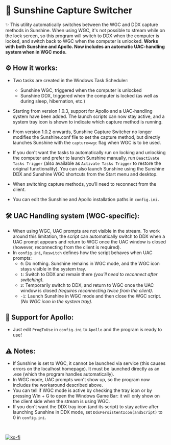 # 🔄 Sunshine Capture Switcher 
✨ This utility automatically switches between the WGC and DDX capture methods in Sunshine.
When using WGC, it's not possible to stream while on the lock screen, so this program will switch to DDX when the computer is locked, and switch back to WGC when the computer is unlocked.
**Works with both Sunshine and Apollo. Now includes an automatic UAC-handling system when in WGC mode.**

## ⚙️ How it works:
- Two tasks are created in the Windows Task Scheduler:
  - Sunshine WGC, triggered when the computer is unlocked
  - Sunshine DDX, triggered when the computer is locked (as well as during sleep, hibernation, etc.)

- Starting from version 1.0.3, support for Apollo and a UAC-handling system have been added. The launch scripts can now stay active, and a system tray icon is shown to indicate which capture method is running.
- From version 1.0.2 onwards, Sunshine Capture Switcher no longer modifies the Sunshine.conf file to set the capture method, but directly launches Sunshine with the `capture=wgc` flag when WGC is to be used.
- If you don't want the tasks to automatically run on locking and unlocking the computer and prefer to launch Sunshine manually, run `Deactivate Tasks Trigger` (also available as `Activate Tasks Trigger` to restore the original functionality). You can also launch Sunshine using the Sunshine DDX and Sunshine WGC shortcuts from the Start menu and desktop.
- When switching capture methods, you’ll need to reconnect from the client.
- You can edit the Sunshine and Apollo installation paths in `config.ini.`  

## 🛠️ UAC Handling system (WGC-specific):
- When using WGC, UAC prompts are not visible in the stream. To work around this limitation, the script can automatically switch to DDX when a UAC prompt appears and return to WGC once the UAC window is closed (however, reconnecting from the client is required).
- In `config.ini`, `Reswitch` defines how the script behaves when UAC prompts:
   - `0`: Do nothing. Sunshine remains in WGC mode, and the WGC icon stays visible in the system tray.
   - `1`: Switch to DDX and remain there *(you’ll need to reconnect after switching).*
   - `2`: Temporarily switch to DDX, and return to WGC once the UAC window is closed *(requires reconnecting twice from the client).*
   - `-1`: Launch Sunshine in WGC mode and then close the WGC script. *(No WGC icon in the system tray).*

## 🚀 Support for Apollo:
- Just edit `ProgToUse` in `config.ini` to `Apollo` and the program is ready to use!

  
## ⚠️ Notes:
- If Sunshine is set to WGC, it cannot be launched via service (this causes errors on the localhost homepage). It must be launched directly as an .exe (which the program handles automatically).
- In WGC mode, UAC prompts won't show up, so the program now includes the workaround described above.
- You can tell if WGC mode is active by checking the tray icon or by pressing Win + G to open the Windows Game Bar: it will only show on the client side when the stream is using WGC.
- If you don't want the DDX tray icon (and its script) to stay active after launching Sunshine in DDX mode, set `DdxPersistentIcon(andScript)` to 0 in `config.ini`.
<br>

[![ko-fi](https://ko-fi.com/img/githubbutton_sm.svg)](https://ko-fi.com/E1E214R1KB)
